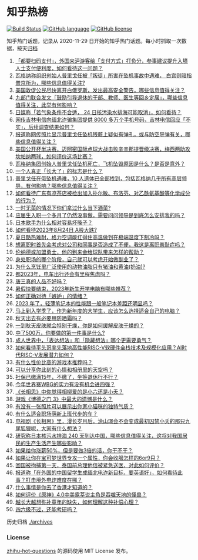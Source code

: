 # 知乎热榜
[![Build Status](https://github.com/ToWeLong/zhihu-hot-questions/workflows/CI/badge.svg)](https://github.com/ToWeLong/zhihu-hot-questions/actions)
[![GitHub language](https://img.shields.io/badge/language-golang-orange.svg)](https://golang.org/)
[![GitHub license](https://img.shields.io/github/license/ToWeLong/zhihu-hot-questions)](https://github.com/ToWeLong/zhihu-hot-questions/blob/main/LICENSE)

知乎热门话题，记录从 2020-11-29 日开始的知乎热门话题。每小时抓取一次数据，按天[归档](./archives)

<!-- BEGIN -->

1. [「都要扫码支付」，外国来沪游客给「支付方式」打负分，参事建议提升入境人士支付便利度，如何看待这一问题？](https://www.zhihu.com/question/618743422)
1. [瓦格纳称组织创始人普里戈任被「叛徒」所害在坠机事故中遇难， 白宫则暗指普京所为，哪些信息值得关注?](https://www.zhihu.com/question/618879909)
1. [美国敦促公民尽快离开白俄罗斯，发出最高安全警告，哪些信息值得关注？](https://www.zhihu.com/question/618522602)
1. [九部门联合发文「鼓励引导退休的干部、教师、医生等回乡定居」，哪些信息值得关注，此举有何影响？](https://www.zhihu.com/question/618708564)
1. [日媒称「若气象条件不合适， 24 日核污染水排海可能取消」，如何看待？](https://www.zhihu.com/question/618751365)
1. [网传吉林电信向缅北诈骗集团提供 8000 多万个手机号码，吉林电信回应「不实」，后续调查结果如何？](https://www.zhihu.com/question/618757161)
1. [报道称网传照片显示普里戈任坠机残骸上疑似有弹孔，或与防空导弹有关，哪些信息值得关注？](https://www.zhihu.com/question/618886129)
1. [美国公开杯半决赛，迈阿密国际点球大战击败辛辛那提晋级决赛，梅西两助攻坎帕纳两球，如何评价这场比赛？](https://www.zhihu.com/question/618882930)
1. [瓦格纳集团创始人普里戈任坠机死亡，飞机坠毁原因是什么？是否是意外？](https://www.zhihu.com/question/618879786)
1. [一个人真正「长大了」的标志是什么？](https://www.zhihu.com/question/616797284)
1. [普里戈任在俄坠机遇难，10 人遗体已全部找到，包括瓦格纳几乎所有高层领导，有何影响？哪些信息值得关注？](https://www.zhihu.com/question/618859857)
1. [如何看待广东有凉茶店被检出加入扑尔敏、布洛芬、对乙酰氨基酚等化学成分的行为？](https://www.zhihu.com/question/618322081)
1. [一时无菜的情况下你们拿过什么当下酒菜?](https://www.zhihu.com/question/441373755)
1. [应届生入职一个多月了仍然没事做，需要问问领导是到底怎么安排我的吗？](https://www.zhihu.com/question/617340183)
1. [日本歌手为什么相对容易坏嗓子？](https://www.zhihu.com/question/39843507)
1. [如何看待2023年8月24日 A股大跌?](https://www.zhihu.com/question/618742963)
1. [夏日酷热难耐，格力空调能扛得住高温做到在极端温度下制冷吗？](https://www.zhihu.com/question/618536892)
1. [想离职时首先会考虑对公司和同事是否造成了不便，我这是离职羞耻症吗？](https://www.zhihu.com/question/618454650)
1. [伦纳德或加盟勇士，他的到来会给球队带来怎样的帮助？](https://www.zhihu.com/question/618540269)
1. [身处职场的哪个阶段，自己就可以考虑开始做副业了？](https://www.zhihu.com/question/616765269)
1. [为什么烹饪里广泛使用的动物油脂只有猪油和黄油(奶油)?](https://www.zhihu.com/question/618267494)
1. [都2023年，电车出行还会有里程焦虑吗？](https://www.zhihu.com/question/615566049)
1. [唐三真的人品不好吗？](https://www.zhihu.com/question/616180745)
1. [暑假快要结束，2023年新生开学电脑有哪些推荐？](https://www.zhihu.com/question/617711268)
1. [如何正确对待「嫉妒」的情绪？](https://www.zhihu.com/question/617976890)
1. [2023 年了，轻薄笔记本的性能跟一般笔记本差距还明显吗？](https://www.zhihu.com/question/617648548)
1. [马上到入学季了，作为新年度的大学生，应该怎么选择适合自己的电脑？](https://www.zhihu.com/question/617730302)
1. [秋天出去有必要用防晒霜吗？](https://www.zhihu.com/question/615983266)
1. [一到秋天皮肤就会特别干燥，你是如何缓解皮肤干燥的？](https://www.zhihu.com/question/615983334)
1. [中了500万，你要做的第一件事是什么?](https://www.zhihu.com/question/614255223)
1. [成人世界中，「表达想法」和「隐藏想法」哪个更需要勇气？](https://www.zhihu.com/question/616797061)
1. [如何看待平头哥率先落地高性能RISC-V软硬件全栈技术及规模化应用？AI时代RISC-V发展潜力如何？](https://www.zhihu.com/question/618744415)
1. [有什么性价比高的游戏本推荐吗？](https://www.zhihu.com/question/613446297)
1. [可以分享你此刻的心情和相册里的天空吗？](https://www.zhihu.com/question/618699191)
1. [社保已缴满15年，不缴了，坐等退休行不行？](https://www.zhihu.com/question/618361493)
1. [今年世界赛WBG的实力有没有机会进四强？](https://www.zhihu.com/question/616787825)
1. [《长相思》中你觉得相柳爱的是小六还是小夭？](https://www.zhihu.com/question/618499153)
1. [游戏《博德之门 3》中最大的遗憾是什么？](https://www.zhihu.com/question/616053757)
1. [有没有一张照片可以展示出你家小猫咪的独特气质？](https://www.zhihu.com/question/613443729)
1. [有什么适合职场萌新上班代步的车？](https://www.zhihu.com/question/617580196)
1. [电视剧《长相思》里，漫长岁月后，涂山璟会不会变成最初囚禁小夭的那只九尾狐狸呢，大家有什么想法？](https://www.zhihu.com/question/618495355)
1. [研究称日本核污水排海 240 天到达中国，哪些信息值得关注，这将对我国居民的生产生活产生哪些影响？](https://www.zhihu.com/question/618704775)
1. [如果给你涨薪50%，但是要做3倍的活，你干不干？](https://www.zhihu.com/question/618723657)
1. [如果让你在宝可梦世界专攻一个属性，你会收服怎样的6or9只？](https://www.zhihu.com/question/618020981)
1. [回国被拘捕第一天，泰国前总理他信被紧急送医，对此如何评价？](https://www.zhihu.com/question/618718182)
1. [报道称「在外国的中国留学生成缅北电诈新目标，要英语好」，如何看待此事？打击境外电诈难度在哪？](https://www.zhihu.com/question/618706026)
1. [什么事情是你去了香港才知道的？](https://www.zhihu.com/question/296008767)
1. [如何评价《原神》4.0中美露莘说主角是吞噬天地的怪兽？](https://www.zhihu.com/question/617956895)
1. [越长大越想弥补童年的缺失，如何理解这种补偿心理？](https://www.zhihu.com/question/616796479)
1. [四六级不过，还能考研吗？](https://www.zhihu.com/question/616714690)

<!-- END -->

历史归档 [./archives](./archives)


### License
[zhihu-hot-questions](https://github.com/towelong/zhihu-hot-questions) 的源码使用 MIT License 发布。